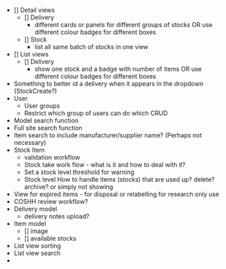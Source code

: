 
- [] Detail views
  - [] Delivery
    - different cards or panels for different groups of stocks OR use different colour badges for different boxes
  - [] Stock
    - list all same batch of stocks in one view
- [] List views
  - [] Delivery
    - show one stock and a badge with number of items OR use different colour badges for different boxes
- Something to better id a delivery when it appears in the dropdown (StockCreate?)
- User
  - User groups
  - Restrict which group of users can do which CRUD
- Model search function
- Full site search function
- Item search to include manufacturer/supplier name? (Perhaps not necessary)
- Stock Item 
    - validation workflow
    - Stock take work flow - what is it and how to deal with it?
    - Set a stock level threshold for warning
    - Stock level How to handle items (stocks) that are used up? delete? archive? or simply not showing
- View for expired items - for disposal or relabelling for research only use
- COSHH review workflow?
- Delivery model
  - delivery notes upload?
- Item model
  - [] image
  - [] available stocks
- List view sorting
- List view search
- 
  